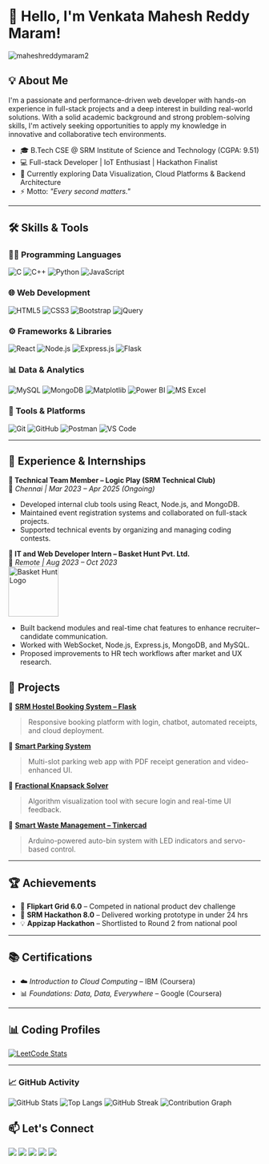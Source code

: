 # 👋 Hello, I'm Venkata Mahesh Reddy Maram!

<p align="left">
  <img src="https://komarev.com/ghpvc/?username=maheshreddymaram2&label=Profile%20views&color=0e75b6&style=flat" alt="maheshreddymaram2" />
</p>

## 💡 About Me

I'm a passionate and performance-driven web developer with hands-on experience in full-stack projects and a deep interest in building real-world solutions. With a solid academic background and strong problem-solving skills, I'm actively seeking opportunities to apply my knowledge in innovative and collaborative tech environments.

- 🎓 B.Tech CSE @ SRM Institute of Science and Technology (CGPA: 9.51)
- 💻 Full-stack Developer | IoT Enthusiast | Hackathon Finalist
- 🌱 Currently exploring Data Visualization, Cloud Platforms & Backend Architecture
- ⚡ Motto: *"Every second matters."*

---

## 🛠️ Skills & Tools

### 👨‍💻 Programming Languages  
![C](https://img.shields.io/badge/C-00599C?style=for-the-badge&logo=c&logoColor=white)
![C++](https://img.shields.io/badge/C++-00599C?style=for-the-badge&logo=c%2B%2B&logoColor=white)
![Python](https://img.shields.io/badge/Python-3670A0?style=for-the-badge&logo=python&logoColor=ffdd54)
![JavaScript](https://img.shields.io/badge/JavaScript-F7DF1E?style=for-the-badge&logo=javascript&logoColor=black)

### 🌐 Web Development  
![HTML5](https://img.shields.io/badge/HTML5-E34F26?style=for-the-badge&logo=html5&logoColor=white)
![CSS3](https://img.shields.io/badge/CSS3-1572B6?style=for-the-badge&logo=css3&logoColor=white)
![Bootstrap](https://img.shields.io/badge/Bootstrap-563D7C?style=for-the-badge&logo=bootstrap&logoColor=white)
![jQuery](https://img.shields.io/badge/jQuery-0769AD?style=for-the-badge&logo=jquery&logoColor=white)

### ⚙️ Frameworks & Libraries  
![React](https://img.shields.io/badge/React-20232A?style=for-the-badge&logo=react&logoColor=61DAFB)
![Node.js](https://img.shields.io/badge/Node.js-339933?style=for-the-badge&logo=nodedotjs&logoColor=white)
![Express.js](https://img.shields.io/badge/Express.js-000000?style=for-the-badge&logo=express&logoColor=white)
![Flask](https://img.shields.io/badge/Flask-000000?style=for-the-badge&logo=flask&logoColor=white)

### 📊 Data & Analytics  
![MySQL](https://img.shields.io/badge/MySQL-005C84?style=for-the-badge&logo=mysql&logoColor=white)
![MongoDB](https://img.shields.io/badge/MongoDB-4EA94B?style=for-the-badge&logo=mongodb&logoColor=white)
![Matplotlib](https://img.shields.io/badge/Matplotlib-11557C?style=for-the-badge&logo=python&logoColor=white)
![Power BI](https://img.shields.io/badge/Power%20BI-F2C811?style=for-the-badge&logo=powerbi&logoColor=black)
![MS Excel](https://img.shields.io/badge/Microsoft%20Excel-217346?style=for-the-badge&logo=microsoftexcel&logoColor=white)

### 🧰 Tools & Platforms  
![Git](https://img.shields.io/badge/Git-F05032?style=for-the-badge&logo=git&logoColor=white)
![GitHub](https://img.shields.io/badge/GitHub-181717?style=for-the-badge&logo=github&logoColor=white)
![Postman](https://img.shields.io/badge/Postman-FF6C37?style=for-the-badge&logo=postman&logoColor=white)
![VS Code](https://img.shields.io/badge/VSCode-007ACC?style=for-the-badge&logo=visual-studio-code&logoColor=white)

---

## 💼 Experience & Internships

**🔸 Technical Team Member – Logic Play (SRM Technical Club)**  
📍 *Chennai | Mar 2023 – Apr 2025 (Ongoing)*  
- Developed internal club tools using React, Node.js, and MongoDB.  
- Maintained event registration systems and collaborated on full-stack projects.  
- Supported technical events by organizing and managing coding contests.

**🔸 IT and Web Developer Intern – Basket Hunt Pvt. Ltd.**  
📍 *Remote | Aug 2023 – Oct 2023*  
<img src="https://www.baskethunt.com/wp-content/uploads/2020/12/cropped-logo-1.jpg" alt="Basket Hunt Logo" width="100"/>  

- Built backend modules and real-time chat features to enhance recruiter–candidate communication.  
- Worked with WebSocket, Node.js, Express.js, MongoDB, and MySQL.  
- Proposed improvements to HR tech workflows after market and UX research.
## 📌 Projects

🔹 [**SRM Hostel Booking System – Flask**](https://srm-hostel-booking-system-flask.onrender.com)  
> Responsive booking platform with login, chatbot, automated receipts, and cloud deployment.

🔹 [**Smart Parking System**](https://maheshreddymaram2.github.io/SMART-PARKING-SYSTEM/)  
> Multi-slot parking web app with PDF receipt generation and video-enhanced UI.

🔹 [**Fractional Knapsack Solver**](https://maheshreddymaram2.github.io/Fractional-Knapsack-Problem-Solver/)  
> Algorithm visualization tool with secure login and real-time UI feedback.

🔹 [**Smart Waste Management – Tinkercad**](https://www.tinkercad.com/things/7SXf85Zj3UG-smart-waste-management-system)  
> Arduino-powered auto-bin system with LED indicators and servo-based control.

---

## 🏆 Achievements

- 🧠 **Flipkart Grid 6.0** – Competed in national product dev challenge  
- 🚀 **SRM Hackathon 8.0** – Delivered working prototype in under 24 hrs  
- 💡 **Appizap Hackathon** – Shortlisted to Round 2 from national pool

---

## 📚 Certifications

- ☁️ *Introduction to Cloud Computing* – IBM (Coursera)  
- 📊 *Foundations: Data, Data, Everywhere* – Google (Coursera)

---

## 📊 Coding Profiles

[![LeetCode Stats](https://leetcard.jacoblin.cool/maheshreddymaram?ext=contest)](https://leetcode.com/u/maheshreddymaram/)

---
### 📈 GitHub Activity

![GitHub Stats](https://github-readme-stats.vercel.app/api?username=maheshreddymaram2&show_icons=true&theme=tokyonight)
![Top Langs](https://github-readme-stats.vercel.app/api/top-langs/?username=maheshreddymaram2&layout=compact&theme=tokyonight)
![GitHub Streak](https://streak-stats.demolab.com?user=maheshreddymaram2&theme=tokyonight&hide_border=false)
![Contribution Graph](https://github-profile-summary-cards.vercel.app/api/cards/profile-details?username=maheshreddymaram2&theme=tokyonight)


## 📫 Let's Connect

<p align="left">
  <a href="mailto:maheshreddy.maram23@gmail.com"><img src="https://img.shields.io/badge/Email-D14836?style=for-the-badge&logo=gmail&logoColor=white"/></a>
  <a href="https://www.linkedin.com/in/venkata-mahesh-reddy-maram-28039626b/"><img src="https://img.shields.io/badge/LinkedIn-0A66C2?style=for-the-badge&logo=linkedin&logoColor=white"/></a>
  <a href="https://leetcode.com/u/maheshreddymaram/"><img src="https://img.shields.io/badge/LeetCode-FFA116?style=for-the-badge&logo=leetcode&logoColor=black"/></a>
  <a href="https://github.com/maheshreddymaram2"><img src="https://img.shields.io/badge/GitHub-100000?style=for-the-badge&logo=github&logoColor=white"/></a>
  <a href="https://www.geeksforgeeks.org/user/maheshreddzjrv/"><img src="https://img.shields.io/badge/GeeksforGeeks-0F9D58?style=for-the-badge&logo=geeksforgeeks&logoColor=white"/></a>
</p>

